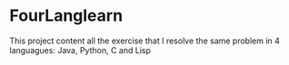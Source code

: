 # FourLanglearn
This project content all the exercise that I resolve the same problem in 4 languagues: Java, Python, C and Lisp 
